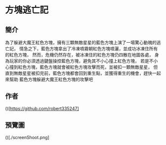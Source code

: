 # 方塊逃亡記  

## 簡介

為了躲避大魔王紅色方塊，擁有三顆無敵星星的藍色方塊上演了一場驚心動魄的逃亡記，
情急之下，藍色方塊拿出了冷凍噴霧朝紅色方塊噴灑，並成功冰凍住所有的紅色方塊，
然而，危機仍然存在，被冰凍住的紅色方塊仍四散在地圖各處，
身為玩家的你必須透過鍵盤操控藍色方塊，避免其不小心撞上紅色方塊，
若是不小心撞到紅色方塊，藍色方塊就會被紅色方塊攻擊而死，並被扣一顆無敵星星，
但直到無敵星星被扣完前，藍色方塊都會回到重生點，並獲得重生的機會，趕快一起來幫助
藍色方塊躲避大魔王紅色方塊的攻擊吧

## 作者

()[https://github.com/robert335247]

## 預覽圖

()[./screenShoot.png]

